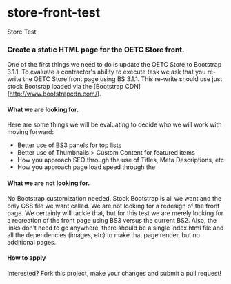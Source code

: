 store-front-test
================

Store Test

### Create a static HTML page for the OETC Store front. 

One of the first things we need to do is update the OETC Store to Bootstrap 3.1.1. To evaluate a contractor's ability to execute task we ask that you re-write the OETC Store front page using BS 3.1.1. This re-write should use just stock Bootsrap loaded via the [Bootstrap CDN] (http://www.bootstrapcdn.com/). 

#### What we are looking for. 
Here are some things we will be evaluating to decide who we will work with moving forward: 

* Better use of BS3 panels for top lists
* Better use of Thumbnails > Custom Content for featured items
* How you approach SEO through the use of Titles, Meta Descriptions, etc
* How you approach page load speed through the 

#### What we are not looking for. 
No Bootstrap customization needed. Stock Bootstrap is all we want and the only CSS file we want called. We are not looking for a redesign of the front page. We certainly will tackle that, but for this test we are merely looking for a recreation of the front page using BS3 versus the current BS2. Also, the links don’t need to go anywhere, there should be a single index.html file and all the dependencies (images, etc) to make that page render, but no additional pages. 

#### How to apply
Interested? Fork this project, make your changes and submit a pull request!
